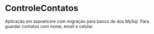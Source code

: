 # ControleContatos
Aplicação em aspnetcore com migração para banco de dos MySql.
Para guardar contatos com nome, email e celular.
